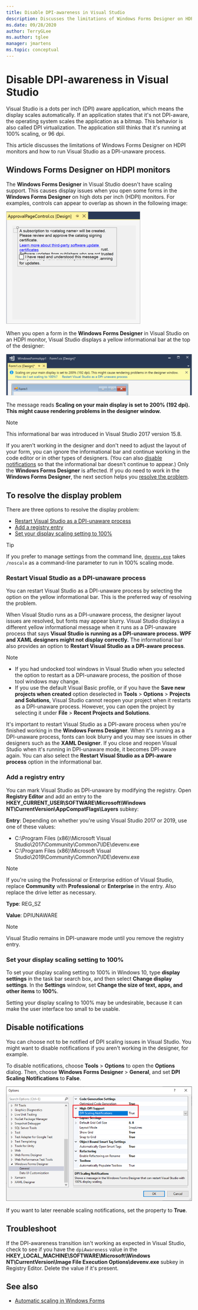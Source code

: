 ```yaml
---
title: Disable DPI-awareness in Visual Studio
description: Discusses the limitations of Windows Forms Designer on HDPI monitors and how to run Visual Studio as a DPI-unaware process.
ms.date: 09/28/2020
author: TerryGLee
ms.author: tglee
manager: jmartens
ms.topic: conceptual
---
```

# Disable DPI-awareness in Visual Studio

Visual Studio is a dots per inch (DPI) aware application, which means the display scales automatically. If an application states that it's not DPI-aware, the operating system scales the application as a bitmap. This behavior is also called DPI virtualization. The application still thinks that it's running at 100% scaling, or 96 dpi.

This article discusses the limitations of Windows Forms Designer on HDPI monitors and how to run Visual Studio as a DPI-unaware process.

## Windows Forms Designer on HDPI monitors

The **Windows Forms Designer** in Visual Studio doesn't have scaling support. This causes display issues when you open some forms in the **Windows Forms Designer** on high dots per inch (HDPI) monitors. For examples, controls can appear to overlap as shown in the following image:

![Windows Forms Designer on HDPI monitor](./media/win-forms-designer-hdpi.png)

When you open a form in the **Windows Forms Designer** in Visual Studio on an HDPI monitor, Visual Studio displays a yellow informational bar at the top of the designer:

![Informational bar in Visual Studio to restart in DPI-unaware mode](./media/scaling-gold-bar.png)

The message reads **Scaling on your main display is set to 200% (192 dpi). This might cause rendering problems in the designer window.**

> [!NOTE]
> This informational bar was introduced in Visual Studio 2017 version 15.8.

If you aren't working in the designer and don't need to adjust the layout of your form, you can ignore the informational bar and continue working in the code editor or in other types of designers. (You can also [disable notifications](#disable-notifications) so that the informational bar doesn't continue to appear.) Only the **Windows Forms Designer** is affected. If you do need to work in the **Windows Forms Designer**, the next section helps you [resolve the problem](#to-resolve-the-display-problem).

## To resolve the display problem

There are three options to resolve the display problem:

- [Restart Visual Studio as a DPI-unaware process](#restart-visual-studio-as-a-dpi-unaware-process)
- [Add a registry entry](#add-a-registry-entry)
- [Set your display scaling setting to 100%](#set-your-display-scaling-setting-to-100)

> [!TIP]
> If you prefer to manage settings from the command line, [`devenv.exe`](../ide/reference/devenv-command-line-switches.md) takes `/noscale` as a command-line parameter to run in 100% scaling mode.

### Restart Visual Studio as a DPI-unaware process

You can restart Visual Studio as a DPI-unaware process by selecting the option on the yellow informational bar. This is the preferred way of resolving the problem.

When Visual Studio runs as a DPI-unaware process, the designer layout issues are resolved, but fonts may appear blurry. Visual Studio displays a different yellow informational message when it runs as a DPI-unaware process that says **Visual Studio is running as a DPI-unaware process. WPF and XAML designers might not display correctly.** The informational bar also provides an option to **Restart Visual Studio as a DPI-aware process**.

> [!NOTE]
> - If you had undocked tool windows in Visual Studio when you selected the option to restart as a DPI-unaware process, the position of those tool windows may change.
> - If you use the default Visual Basic profile, or if you have the **Save new projects when created** option deselected in **Tools** > **Options** > **Projects and Solutions**, Visual Studio cannot reopen your project when it restarts as a DPI-unaware process. However, you can open the project by selecting it under **File** > **Recent Projects and Solutions**.

It's important to restart Visual Studio as a DPI-aware process when you're finished working in the **Windows Forms Designer**. When it's running as a DPI-unaware process, fonts can look blurry and you may see issues in other designers such as the **XAML Designer**. If you close and reopen Visual Studio when it's running in DPI-unaware mode, it becomes DPI-aware again. You can also select the **Restart Visual Studio as a DPI-aware process** option in the informational bar.

### Add a registry entry

You can mark Visual Studio as DPI-unaware by modifying the registry. Open **Registry Editor** and add an entry to the **HKEY_CURRENT_USER\SOFTWARE\Microsoft\Windows NT\CurrentVersion\AppCompatFlags\Layers** subkey:

**Entry**: Depending on whether you're using Visual Studio 2017 or 2019, use one of these values:

- C:\Program Files (x86)\Microsoft Visual Studio\2017\Community\Common7\IDE\devenv.exe
- C:\Program Files (x86)\Microsoft Visual Studio\2019\Community\Common7\IDE\devenv.exe

> [!NOTE]
> If you're using the Professional or Enterprise edition of Visual Studio, replace **Community** with **Professional** or **Enterprise** in the entry. Also replace the drive letter as necessary.

**Type**: REG_SZ

**Value**: DPIUNAWARE

> [!NOTE]
> Visual Studio remains in DPI-unaware mode until you remove the registry entry.

### Set your display scaling setting to 100%

To set your display scaling setting to 100% in Windows 10, type **display settings** in the task bar search box, and then select **Change display settings**. In the **Settings** window, set **Change the size of text, apps, and other items** to **100%**.

Setting your display scaling to 100% may be undesirable, because it can make the user interface too small to be usable.

## Disable notifications

You can choose not to be notified of DPI scaling issues in Visual Studio. You might want to disable notifications if you aren't working in the designer, for example.

To disable notifications, choose **Tools** > **Options** to open the **Options** dialog. Then, choose **Windows Forms Designer** > **General**, and set **DPI Scaling Notifications** to **False**.

![DPI scaling notifications option in Visual Studio](./media/notifications-option.png)

If you want to later reenable scaling notifications, set the property to **True**.

## Troubleshoot

If the DPI-awareness transition isn't working as expected in Visual Studio, check to see if you have the `dpiAwareness` value in the **HKEY_LOCAL_MACHINE\SOFTWARE\Microsoft\Windows NT\CurrentVersion\Image File Execution Options\devenv.exe** subkey in Registry Editor. Delete the value if it's present.

## See also

- [Automatic scaling in Windows Forms](/dotnet/framework/winforms/automatic-scaling-in-windows-forms)
